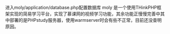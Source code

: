 进入moly/application/database.php配置数据库
moly 是一个使用THinkPHP框架实现的简易学习平台，实现了慕课网的视频学习功能，其余功能正慢慢完善中其中部署的是PHPstudy服务器，使用warmserver时会有些不正常，目前还没查明原因。
